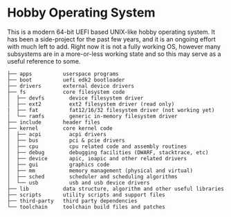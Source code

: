 # Hobby Operating System

This is a modern 64-bit UEFI based UNIX-like hobby operating system. It has been a side-project
for the past few years, and it is an ongoing effort with much left to add. Right now it is not
a fully working OS, however many subsystems are in a more-or-less working state and so this may 
serve as a useful reference to some.

```
├── apps          userspace programs
├── boot          uefi edk2 bootloader
├── drivers       external device drivers
├── fs            core filesystem code
│  ├── devfs        device filesystem driver
│  ├── ext2         ext2 filesystem driver (read only)
|  ├── fat          fat12/16/32 filesystem driver (not working yet)
│  └── ramfs        generic in-memory filesystem driver 
├── include       header files
├── kernel        core kernel code
│  ├── acpi         acpi drivers
│  ├── bus          pci & pcie drivers
│  ├── cpu          cpu related code and assembly routines
│  ├── debug        debugging facilities (DWARF, stacktrace, etc)
│  ├── device       apic, ioapic and other related drivers
│  ├── gui          graphics code
│  ├── mm           memory management (physical and virtual)
│  ├── sched        scheduler and scheduling algorithms
│  └── usb          usb and usb device drivers
├── lib           data structure, algorithm and other useful libraries
├── scripts       utility scripts and support files
├── third-party   third party dependencies
└── toolchain     toolchain build files and patches 
``` 
